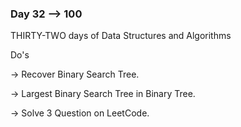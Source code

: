 ### Day 32 --> 100
THIRTY-TWO days of Data Structures and Algorithms

Do's

-> Recover Binary Search Tree.

-> Largest Binary Search Tree in Binary Tree.

-> Solve 3 Question on LeetCode.

